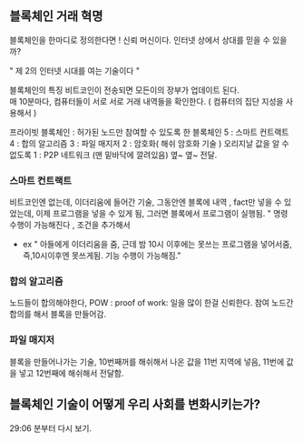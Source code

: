 ## 블록체인 거래 혁명 

블록체인을 한마디로 정의한다면 ! 
신뢰 머신이다. 
인터넷 상에서 상대를 믿을 수 있을까? 

" 제 2의 인터넷 시대를 여는 기술이다 " 

블록체인의 특징 
비트코인이 전송되면 모든이의 장부가 업데이트 된다.  
매 10분마다, 컴퓨터들이 서로 서로 거래 내역들을 확인한다. ( 컴퓨터의 집단 지성을 사용해서 )

프라이빗 블록체인 : 허가된 노드만 참여할 수 있도록 한 블록체인 
5 : 스마트 컨트랙트
4 : 합의 알고리즘
3 : 파일 매지저
2 : 암호화( 해쉬 암호화 기술 ) 오리지날 값을 알 수 없도록
1 : P2P 네트워크 (맨 밑바닥에 깔려있음) 옆~ 옆~ 전달. 


### 스마트 컨트랙트
비트코인엔 없는데, 이더리움에 들어간 기술, 그동안엔 블록에 내역 , fact만 넣을 수 있었는데, 이제 프로그램을 넣을 수 있게 됨, 그러면 블록에서 프로그램이 실행됨. " 명령 수행이 가능해진다 , 조건을 추가해서 
* ex 
" 아들에게 이더리움을 줌, 근데 밤 10시 이후에는 못쓰는 프로그램을 넣어서줌, 즉,10시이후엔 못쓰게됨. 기능 수행이 가능해짐."


### 합의 알고리즘
노드들이 합의해야한다, POW : proof of work: 일을 많이 한걸 신뢰한다. 참여 노드간 합의를 해서 블록을 만들어감.  

### 파일 매지저
블록을 만들어나가는 기술, 10번째꺼를 해쉬해서 나온 값을 11번 지역에 넣음, 11번에 값을 넣고 12번째에 해쉬해서 전달함. 


## 블록체인 기술이 어떻게 우리 사회를 변화시키는가? 
29:06 분부터 다시 보기. 



